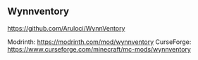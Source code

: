 ## Wynnventory
https://github.com/Aruloci/WynnVentory


Modrinth: https://modrinth.com/mod/wynnventory
CurseForge: https://www.curseforge.com/minecraft/mc-mods/wynnventory